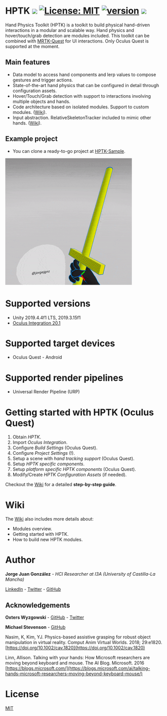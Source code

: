 # HPTK [![](https://img.shields.io/badge/unity-2019.4%20or%20later-green.svg)](https://unity3d.com/es/get-unity/download/archive) [![License: MIT](https://img.shields.io/badge/License-MIT-yellow.svg)](https://github.com/jorgejgnz/HPTK/blob/master/LICENSE.md) [![version](https://img.shields.io/badge/version-0.3.0-blue)](https://github.com/jorgejgnz/HPTK/releases) [![](https://img.shields.io/twitter/follow/jorgejgnz.svg?label=Follow&style=social)](https://twitter.com/intent/follow?screen_name=jorgejgnz)

Hand Physics Toolkit (HPTK) is a toolkit to build physical hand-driven interactions in a modular and scalable way. Hand physics and hover/touch/grab detection are modules included. This toolkit can be combined with [MRTK-Quest](https://github.com/provencher/MRTK-Quest) for UI interactions. Only Oculus Quest is supported at the moment.

## Main features
- Data model to access hand components and lerp values to compose gestures and trigger actions.
- State-of-the-art hand physics that can be configured in detail through configuration assets.
- Hover/Touch/Grab detection with support to interactions involving multiple objects and hands.
- Code architecture based on isolated modules. Support to custom modules. ([Wiki](https://github.com/jorgejgnz/HPTK/wiki/Custom-modules)).
- Input abstraction. RelativeSkeletonTracker included to mimic other hands. ([Wiki](https://github.com/jorgejgnz/HPTK/wiki/Modules-overview)).

## Example project
- You can clone a ready-to-go project at [HPTK-Sample](https://github.com/jorgejgnz/HPTK-Sample).

[![Demo video](./Documentation/Media/hptk.gif)](https://twitter.com/jorgejgnz/status/1285514990619942912)

# Supported versions
- Unity 2019.4.4f1 LTS, 2019.3.15f1
- [Oculus Integration 20.1](https://developer.oculus.com/downloads/package/unity-integration/)

# Supported target devices
- Oculus Quest - Android

# Supported render pipelines
- Universal Render Pipeline (URP)

# Getting started with HPTK (Oculus Quest)

1. Obtain *HPTK*.
1. Import *Oculus Integration*.
1. Configure *Build Settings* (Oculus Quest).
1. Configure *Project Settings* (!).
1. Setup a scene with *hand tracking support* (Oculus Quest).
1. Setup *HPTK specific components*.
1. Setup *platform specific HPTK components* (Oculus Quest).
1. Modify/Create *HPTK Configuration Assets* (if needed).

Checkout the [Wiki](https://github.com/jorgejgnz/HPTK/wiki/Getting-started) for a detailed **step-by-step guide**.

# Wiki
The [Wiki](https://github.com/jorgejgnz/HPTK/wiki) also includes more details about:
- Modules overview.
- Getting started with HPTK.
- How to build new HPTK modules.

# Author
**Jorge Juan González** - *HCI Researcher at I3A (University of Castilla-La Mancha)*

[LinkedIn](https://www.linkedin.com/in/jorgejgnz/) - [Twitter](https://twitter.com/jorgejgnz) - [GitHub](https://github.com/jorgejgnz)

## Acknowledgements

**Oxters Wyzgowski** - [GitHub](https://github.com/oxters168) - [Twitter](https://twitter.com/OxGamesCo)

**Michael Stevenson** - [GitHub](https://github.com/mstevenson)

Nasim, K, Kim, YJ. Physics-based assistive grasping for robust object manipulation in virtual reality. Comput Anim Virtual Worlds. 2018; 29:e1820. [https://doi.org/10.1002/cav.1820](https://doi.org/10.1002/cav.1820)

Linn, Allison. Talking with your hands: How Microsoft researchers are moving beyond keyboard and mouse. The AI Blog. Microsoft. 2016
[https://blogs.microsoft.com/](https://blogs.microsoft.com/ai/talking-hands-microsoft-researchers-moving-beyond-keyboard-mouse/)

# License
[MIT](./LICENSE.md)
